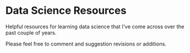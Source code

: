 # Data Science Resources
Helpful resources for learning data science that I've come across over the past couple of years.

Please feel free to comment and suggestion revisions or additions.

